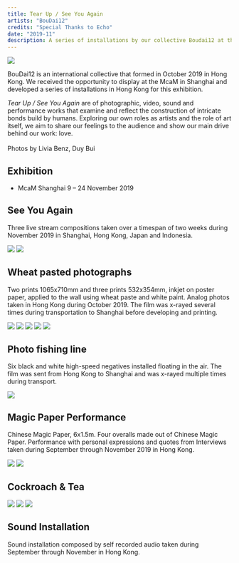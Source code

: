```yaml
---
title: Tear Up / See You Again
artists: "BouDai12"
credits: "Special Thanks to Echo"
date: "2019-11"
description: A series of installations by our collective Boudai12 at the Ming Contemporary Art Museum in Shanghai
---
```

<div class="medium">

![](./tearupseeyouagain-14.jpg)

</div>

BouDai12 is an international collective that formed in October 2019 in Hong Kong.
We received the opportunity to display at the McaM in Shanghai and developed a series of installations in Hong Kong for this exhibition.



_Tear Up / See You Again_ are of photographic, video, sound and performance works that examine and reflect the construction of intricate bonds build by humans. Exploring our own roles as artists and the role of art itself, we aim to share our feelings to the audience and show our main drive behind our work: love.
<br>
<br>
Photos by Livia Benz, Duy Bui

## Exhibition
- McaM Shanghai 9 – 24 November 2019

## See You Again
Three live stream compositions taken over a timespan of two weeks during November 2019 in Shanghai, Hong Kong, Japan and Indonesia.


<div class="full">

![](./tearupseeyouagain-1.jpg)
![](./tearupseeyouagain-2.jpg)

</div>

## Wheat pasted photographs
Two prints 1065x710mm and three prints 532x354mm, inkjet on poster paper, applied to the wall using wheat paste and white paint. Analog photos taken in Hong Kong during October 2019. The film was x-rayed several times during transportation to Shanghai before developing and printing.

<div class="full">

![](./tearupseeyouagain-6.jpg)
![](./tearupseeyouagain-4.jpg)
![](./tearupseeyouagain-5.jpg)
![](./tearupseeyouagain-3.jpg)
![](./tearupseeyouagain-7.jpg)

</div>

## Photo fishing line
Six black and white high-speed negatives installed floating in the air. The film was sent from Hong Kong to Shanghai and was x-rayed multiple times during transport.

<div class="full">

![](./tearupseeyouagain-13.jpg)

</div>

## Magic Paper Performance
Chinese Magic Paper, 6x1.5m. Four overalls made out of Chinese Magic Paper. Performance with personal expressions and quotes from Interviews taken during September through November 2019 in Hong Kong.


<div class="full">

![](./tearupseeyouagain-8.jpg)
![](./tearupseeyouagain-9.jpg)

</div>

## Cockroach & Tea 

<div class="full">

![](./tearupseeyouagain-10.jpg)
![](./tearupseeyouagain-11.jpg)
![](./tearupseeyouagain-12.jpg)

</div>

## Sound Installation
Sound installation composed by self recorded audio taken during September through November in Hong Kong. 

